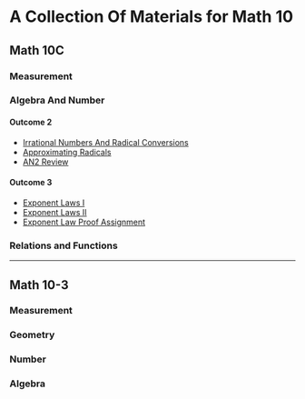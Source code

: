# A Collection Of Materials for Math 10
## Math 10C
### Measurement

### Algebra And Number 

#### Outcome 2
* <a href="https://werklunddreamteam.github.io/Math10/Math10C/AlgebraAndNumber/AN/AN2/AN2I.pdf"> Irrational Numbers And Radical Conversions </a>
* <a href="https://werklunddreamteam.github.io/Math10/Math10C/AlgebraAndNumber/AN/AN2/AN2II.pdf"> Approximating Radicals </a>
* <a href="https://werklunddreamteam.github.io/Math10/Math10C/AlgebraAndNumber/AN/AN2/AN2Review.pdf"> AN2 Review </a>

#### Outcome 3
* <a href="https://werklunddreamteam.github.io/Math10/Math10C/AlgebraAndNumber/AN/AN3/AN3I.pdf"> Exponent Laws I </a>
* <a href="https://werklunddreamteam.github.io/Math10/Math10C/AlgebraAndNumber/AN/AN3/AN3II.pdf"> Exponent Laws II </a>
* <a href="https://werklunddreamteam.github.io/Math10/Math10C/AlgebraAndNumber/AN/AN3/AN3Proofs.pdf"> Exponent Law Proof Assignment </a>

### Relations and Functions 

---

## Math 10-3
### Measurement 

### Geometry 

### Number 

### Algebra 


